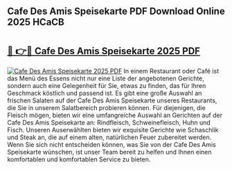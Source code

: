## Cafe Des Amis Speisekarte PDF Download Online 2025 HCaCB

# <h2><a href="http://gcb56m0.nevu.top/?p=Cafe+Des+Amis+Speisekarte">🔗 👉🔴 Cafe Des Amis Speisekarte 2025 PDF</a></h2>

[![Cafe Des Amis Speisekarte 2025 PDF](https://i.imgur.com/dBaPXMq.png)](http://gcb56m0.nevu.top/?p=Cafe+Des+Amis+Speisekarte)
In einem Restaurant oder Café ist das Menü des Essens nicht nur eine Liste der angebotenen Gerichte, sondern auch eine Gelegenheit für Sie, etwas zu finden, das für Ihren Geschmack köstlich und passend ist. Es gibt eine große Auswahl an frischen Salaten auf der Cafe Des Amis Speisekarte unseres Restaurants, die Sie in unserem Salatbereich probieren können. Für diejenigen, die Fleisch mögen, bieten wir eine umfangreiche Auswahl an Gerichten auf der Cafe Des Amis Speisekarte an: Rindfleisch, Schweinefleisch, Huhn und Fisch. Unseren Auserwählten bieten wir exquisite Gerichte wie Schaschlik und Steak an, die auf einem alten, natürlichen Feuer zubereitet werden. Wenn Sie sich nicht entscheiden können, was Sie von der Cafe Des Amis Speisekarte wünschen, ist unser Team bereit zu helfen und Ihnen einen komfortablen und komfortablen Service zu bieten.
